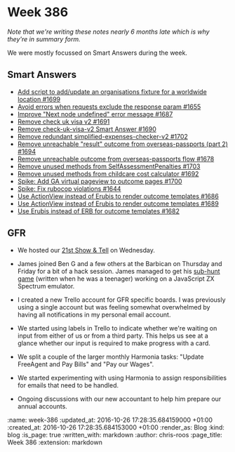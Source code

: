 Week 386
========

_Note that we're writing these notes nearly 6 months late which is why they're in summary form._

We were mostly focussed on Smart Answers during the week.

## Smart Answers

* [Add script to add/update an organisations fixture for a worldwide location #1699](https://github.com/alphagov/smart-answers/pull/1699)
* [Avoid errors when requests exclude the response param #1655](https://github.com/alphagov/smart-answers/pull/1655)
* [Improve "Next node undefined" error message #1687](https://github.com/alphagov/smart-answers/pull/1687)
* [Remove check uk visa v2 #1691](https://github.com/alphagov/smart-answers/pull/1691)
* [Remove check-uk-visa-v2 Smart Answer #1690](https://github.com/alphagov/smart-answers/pull/1690)
* [Remove redundant simplified-expenses-checker-v2 #1702](https://github.com/alphagov/smart-answers/pull/1702)
* [Remove unreachable "result" outcome from overseas-passports (part 2) #1694](https://github.com/alphagov/smart-answers/pull/1694)
* [Remove unreachable outcome from overseas-passports flow #1678](https://github.com/alphagov/smart-answers/pull/1678)
* [Remove unused methods from SelfAssessmentPenalties #1703](https://github.com/alphagov/smart-answers/pull/1703)
* [Remove unused methods from childcare cost calculator #1692](https://github.com/alphagov/smart-answers/pull/1692)
* [Spike: Add GA virtual pageview to outcome pages #1700](https://github.com/alphagov/smart-answers/pull/1700)
* [Spike: Fix rubocop violations #1644](https://github.com/alphagov/smart-answers/pull/1644)
* [Use ActionView instead of Erubis to render outcome templates #1686](https://github.com/alphagov/smart-answers/pull/1686)
* [Use ActionView instead of Erubis to render outcome templates #1689](https://github.com/alphagov/smart-answers/pull/1689)
* [Use Erubis instead of ERB for outcome templates #1682](https://github.com/alphagov/smart-answers/pull/1682)

## GFR

* We hosted our [21st Show & Tell][show-and-tell-21] on Wednesday.

* James joined Ben G and a few others at the Barbican on Thursday and Friday for a bit of a hack session. James managed to get his [sub-hunt game][sub-hunt] (written when he was a teenager) working on a JavaScript ZX Spectrum emulator.

* I created a new Trello account for GFR specific boards. I was previously using a single account but was feeling somewhat overwhelmed by having all notifications in my personal email account.

* We started using labels in Trello to indicate whether we're waiting on input from either of us or from a third party. This helps us see at a glance whether our input is required to make progress with a card.

* We split a couple of the larger monthly Harmonia tasks: "Update FreeAgent and Pay Bills" and "Pay our Wages".

* We started experimenting with using Harmonia to assign responsibilities for emails that need to be handled.

* Ongoing discussions with our new accountant to help him prepare our annual accounts.

[show-and-tell-21]: /show-and-tell-21
[sub-hunt]: https://github.com/floehopper/sub-hunt

:name: week-386
:updated_at: 2016-10-26 17:28:35.684159000 +01:00
:created_at: 2016-10-26 17:28:35.684153000 +01:00
:render_as: Blog
:kind: blog
:is_page: true
:written_with: markdown
:author: chris-roos
:page_title: Week 386
:extension: markdown
